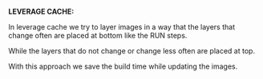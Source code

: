 **LEVERAGE CACHE:**

In leverage cache we try to layer images in a way that the layers that change often are placed at bottom like the RUN steps.

While the layers that do not change or change less often are placed at top.

With this approach we save the build time while updating the images.
